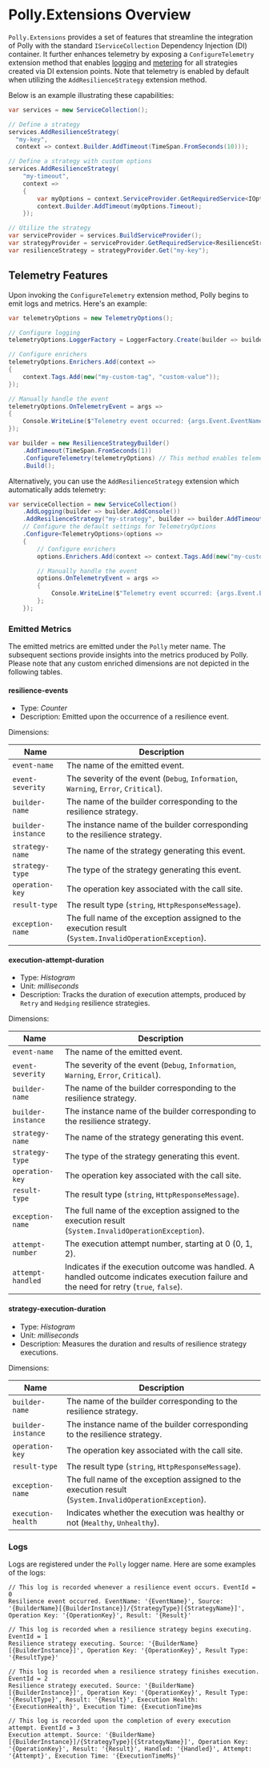 # Polly.Extensions Overview

`Polly.Extensions` provides a set of features that streamline the integration of Polly with the standard `IServiceCollection` Dependency Injection (DI) container. It further enhances telemetry by exposing a `ConfigureTelemetry` extension method that enables [logging](https://learn.microsoft.com/dotnet/core/extensions/logging?tabs=command-line) and [metering](https://learn.microsoft.com/dotnet/core/diagnostics/metrics) for all strategies created via DI extension points. Note that telemetry is enabled by default when utilizing the `AddResilienceStrategy` extension method.

Below is an example illustrating these capabilities:

``` csharp
var services = new ServiceCollection();

// Define a strategy
services.AddResilienceStrategy(
  "my-key", 
  context => context.Builder.AddTimeout(TimeSpan.FromSeconds(10)));

// Define a strategy with custom options
services.AddResilienceStrategy(
    "my-timeout",
    context =>
    {
        var myOptions = context.ServiceProvider.GetRequiredService<IOptions<MyTimeoutOptions>>().Value;
        context.Builder.AddTimeout(myOptions.Timeout);
    });

// Utilize the strategy
var serviceProvider = services.BuildServiceProvider();
var strategyProvider = serviceProvider.GetRequiredService<ResilienceStrategyProvider<string>>();
var resilienceStrategy = strategyProvider.Get("my-key");
```

## Telemetry Features

Upon invoking the `ConfigureTelemetry` extension method, Polly begins to emit logs and metrics. Here's an example:

``` csharp
var telemetryOptions = new TelemetryOptions();

// Configure logging
telemetryOptions.LoggerFactory = LoggerFactory.Create(builder => builder.AddConsole());

// Configure enrichers
telemetryOptions.Enrichers.Add(context =>
{
    context.Tags.Add(new("my-custom-tag", "custom-value"));
});

// Manually handle the event
telemetryOptions.OnTelemetryEvent = args =>
{
    Console.WriteLine($"Telemetry event occurred: {args.Event.EventName}");
});

var builder = new ResilienceStrategyBuilder()
    .AddTimeout(TimeSpan.FromSeconds(1))
    .ConfigureTelemetry(telemetryOptions) // This method enables telemetry in the builder
    .Build();
```

Alternatively, you can use the `AddResilienceStrategy` extension which automatically adds telemetry:

``` csharp
var serviceCollection = new ServiceCollection()
    .AddLogging(builder => builder.AddConsole())
    .AddResilienceStrategy("my-strategy", builder => builder.AddTimeout(TimeSpan.FromSeconds(1)))
    // Configure the default settings for TelemetryOptions
    .Configure<TelemetryOptions>(options =>
    {
        // Configure enrichers
        options.Enrichers.Add(context => context.Tags.Add(new("my-custom-tag", "custom-value")));

        // Manually handle the event
        options.OnTelemetryEvent = args =>
        {
            Console.WriteLine($"Telemetry event occurred: {args.Event.EventName}");
        };
    });
```

### Emitted Metrics

The emitted metrics are emitted under the `Polly` meter name. The subsequent sections provide insights into the metrics produced by Polly. Please note that any custom enriched dimensions are not depicted in the following tables. 

#### resilience-events

- Type: *Counter*
- Description: Emitted upon the occurrence of a resilience event.

Dimensions:

|Name|Description|
|---| ---|
|`event-name`| The name of the emitted event.| 
|`event-severity`| The severity of the event (`Debug`, `Information`, `Warning`, `Error`, `Critical`).|
|`builder-name`| The name of the builder corresponding to the resilience strategy.|
|`builder-instance`| The instance name of the builder corresponding to the resilience strategy.|
|`strategy-name`| The name of the strategy generating this event.|
|`strategy-type`| The type of the strategy generating this event.|
|`operation-key`| The operation key associated with the call site. |
|`result-type`| The result type (`string`, `HttpResponseMessage`). |
|`exception-name`| The full name of the exception assigned to the execution result (`System.InvalidOperationException`). |

#### execution-attempt-duration

- Type: *Histogram*
- Unit: *milliseconds*
- Description: Tracks the duration of execution attempts, produced by `Retry` and `Hedging` resilience strategies.

Dimensions:

|Name|Description|
|---| ---|
|`event-name`| The name of the emitted event.| 
|`event-severity`| The severity of the event (`Debug`, `Information`, `Warning`, `Error`, `Critical`).|
|`builder-name`| The name of the builder corresponding to the resilience strategy.|
|`builder-instance`| The instance name of the builder corresponding to the resilience strategy.|
|`strategy-name`| The name of the strategy generating this event.|
|`strategy-type`| The type of the strategy generating this event.|
|`operation-key`| The operation key associated with the call site. |
|`result-type`| The result type (`string`, `HttpResponseMessage`). |
|`exception-name`| The full name of the exception assigned to the execution result (`System.InvalidOperationException`). |
|`attempt-number`| The execution attempt number, starting at 0 (0, 1, 2). |
|`attempt-handled`| Indicates if the execution outcome was handled. A handled outcome indicates execution failure and the need for retry (`true`, `false`). |

#### strategy-execution-duration

- Type: *Histogram*
- Unit: *milliseconds*
- Description: Measures the duration and results of resilience strategy executions.

Dimensions:

|Name|Description|
|---| ---|
|`builder-name`| The name of the builder corresponding to the resilience strategy.|
|`builder-instance`| The instance name of the builder corresponding to the resilience strategy.|
|`operation-key`| The operation key associated with the call site. |
|`result-type`| The result type (`string`, `HttpResponseMessage`). |
|`exception-name`| The full name of the exception assigned to the execution result (`System.InvalidOperationException`). |
|`execution-health`| Indicates whether the execution was healthy or not (`Healthy`, `Unhealthy`). |

### Logs

Logs are registered under the `Polly` logger name. Here are some examples of the logs:

``` text
// This log is recorded whenever a resilience event occurs. EventId = 0
Resilience event occurred. EventName: '{EventName}', Source: '{BuilderName}[{BuilderInstance}]/{StrategyType}[{StrategyName}]', Operation Key: '{OperationKey}', Result: '{Result}'

// This log is recorded when a resilience strategy begins executing. EventId = 1
Resilience strategy executing. Source: '{BuilderName}[{BuilderInstance}]', Operation Key: '{OperationKey}', Result Type: '{ResultType}'

// This log is recorded when a resilience strategy finishes execution. EventId = 2
Resilience strategy executed. Source: '{BuilderName}[{BuilderInstance}]', Operation Key: '{OperationKey}', Result Type: '{ResultType}', Result: '{Result}', Execution Health: '{ExecutionHealth}', Execution Time: {ExecutionTime}ms

// This log is recorded upon the completion of every execution attempt. EventId = 3
Execution attempt. Source: '{BuilderName}[{BuilderInstance}]/{StrategyType}[{StrategyName}]', Operation Key: '{OperationKey}', Result: '{Result}', Handled: '{Handled}', Attempt: '{Attempt}', Execution Time: '{ExecutionTimeMs}'
```
